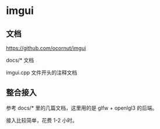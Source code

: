 # imgui


## 文档

https://github.com/ocornut/imgui

docs/*  文档

imgui.cpp  文件开头的注释文档


## 整合接入

参考 docs/* 里的几篇文档，这里用的是 glfw + openlgl3 的后端。

接入比较简单，花费 1-2 小时。
